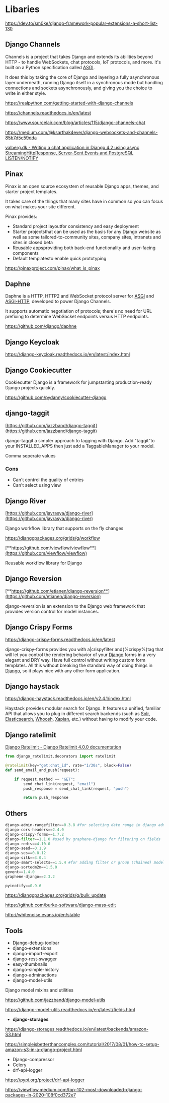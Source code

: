 # Libaries

https://dev.to/sm0ke/django-framework-popular-extensions-a-short-list-130

## Django Channels

Channels is a project that takes Django and extends its abilities beyond HTTP - to handle WebSockets, chat protocols, IoT protocols, and more. It's built on a Python specification called [ASGI](http://asgi.readthedocs.io/).

It does this by taking the core of Django and layering a fully asynchronous layer underneath, running Django itself in a synchronous mode but handling connections and sockets asynchronously, and giving you the choice to write in either style.

https://realpython.com/getting-started-with-django-channels

https://channels.readthedocs.io/en/latest

https://www.sourcelair.com/blog/articles/115/django-channels-chat

https://medium.com/@ksarthak4ever/django-websockets-and-channels-85b7d5e59dda

[valberg.dk - Writing a chat application in Django 4.2 using async StreamingHttpResponse, Server-Sent Events and PostgreSQL LISTEN/NOTIFY](https://valberg.dk/django-sse-postgresql-listen-notify.html)

## Pinax

Pinax is an open source ecosystem of reusable Django apps, themes, and starter project templates.

It takes care of the things that many sites have in common so you can focus on what makes your site different.

Pinax provides:

- Standard project layoutfor consistency and easy deployment
- Starter projectsthat can be used as the basis for any Django website as well as some tailored-to-community sites, company sites, intranets and sites in closed beta
- Reusable appsproviding both back-end functionality and user-facing components
- Default templatesto enable quick prototyping

https://pinaxproject.com/pinax/what_is_pinax

## Daphne

Daphne is a HTTP, HTTP2 and WebSocket protocol server for [ASGI](https://github.com/django/asgiref/blob/master/specs/asgi.rst) and [ASGI-HTTP](https://github.com/django/asgiref/blob/master/specs/www.rst), developed to power Django Channels.

It supports automatic negotiation of protocols; there's no need for URL prefixing to determine WebSocket endpoints versus HTTP endpoints.

https://github.com/django/daphne

## Django Keycloak

https://django-keycloak.readthedocs.io/en/latest/index.html

## Django Cookiecutter

Cookiecutter Django is a framework for jumpstarting production-ready Django projects quickly.

https://github.com/pydanny/cookiecutter-django

## django-taggit

[https://github.com/jazzband/django-taggit](https://github.com/jazzband/django-taggit)

django-taggit a simpler approach to tagging with Django. Add "taggit"to your INSTALLED_APPS then just add a TaggableManager to your model.

Comma seperate values

### Cons

- Can't control the quality of entries
- Can't select using view

## Django River

[https://github.com/javrasya/django-river](https://github.com/javrasya/django-river)

Django workflow library that supports on the fly changes

https://djangopackages.org/grids/g/workflow

[**https://github.com/viewflow/viewflow**](https://github.com/viewflow/viewflow)

Reusable workflow library for Django

## Django Reversion

[**https://github.com/etianen/django-reversion**](https://github.com/etianen/django-reversion)

django-reversion is an extension to the Django web framework that provides version control for model instances.

## Django Crispy Forms

https://django-crispy-forms.readthedocs.io/en/latest

django-crispy-forms provides you with a|crispyfilter and{%crispy%}tag that will let you control the rendering behavior of your [Django](https://djangoproject.com/) forms in a very elegant and DRY way. Have full control without writing custom form templates. All this without breaking the standard way of doing things in [Django](https://djangoproject.com/), so it plays nice with any other form application.

## Django haystack

https://django-haystack.readthedocs.io/en/v2.4.1/index.html

Haystack provides modular search for Django. It features a unified, familiar API that allows you to plug in different search backends (such as [Solr](http://lucene.apache.org/solr/), [Elasticsearch](http://elasticsearch.org/), [Whoosh](https://bitbucket.org/mchaput/whoosh/), [Xapian](http://xapian.org/), etc.) without having to modify your code.

## Django ratelimit

[Django Ratelimit - Django Ratelimit 4.0.0 documentation](https://django-ratelimit.readthedocs.io/)

```python
from django_ratelimit.decorators import ratelimit

@ratelimit(key="get:chat_id", rate="1/30s", block=False)
def send_email_and_push(request):

    if request.method == "GET":
        send_chat_link(request, "email")
        push_response = send_chat_link(request, "push")

        return push_response
```

## Others

```python
django-admin-rangefilter==0.3.8 #for selecting date range in django admin site
django-cors-headers==2.4.0
django-crispy-forms==1.7.2
django-filter==1.1.0 #used by graphene-django for filtering on fields
django-redis==4.10.0
django-seed==0.1.9
django-ses==0.8.12
django-silk==3.0.4
django-smart-selects==1.5.4 #for adding filter or group (chained) models in dropdowns
django-sortedm2m==1.5.0
gevent==1.4.0
graphene-django==2.3.2

pyinotify==0.9.6
```

https://djangopackages.org/grids/g/bulk_update

https://github.com/burke-software/django-mass-edit

http://whitenoise.evans.io/en/stable

## Tools

- Django-debug-toolbar
- django-extensions
- django-import-export
- django-rest-swagger
- easy-thumbnails
- django-simple-history
- django-adminactions
- django-model-utils

Django model mixins and utilities

https://github.com/jazzband/django-model-utils

https://django-model-utils.readthedocs.io/en/latest/fields.html

- **django-storages**

https://django-storages.readthedocs.io/en/latest/backends/amazon-S3.html

https://simpleisbetterthancomplex.com/tutorial/2017/08/01/how-to-setup-amazon-s3-in-a-django-project.html

- Django-compressor
- Celery
- drf-api-logger

https://pypi.org/project/drf-api-logger

https://viewflow.medium.com/top-102-most-downloaded-django-packages-in-2020-108f0cd372e7
